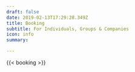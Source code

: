 ```yaml
---
draft: false
date: 2019-02-13T17:29:28.349Z
title: Booking
subtitle: For Individuals, Groups & Companies
icon: info
summary: 

---
```


<!--This page is under development.-->

{{< booking >}}


